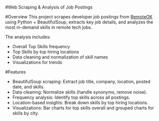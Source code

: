 #Web Scraping & Analysis of Job Postings

#Overview
This project scrapes developer job postings from [RemoteOK](https://remoteok.com) using Python + BeautifulSoup, extracts key job details, and analyzes the most in-demand skills in remote tech jobs.

The analysis includes:
- Overall Top Skills frequency
- Top Skills by top hiring locations
- Data cleaning and normalization of skill names
- Visualizations for trends

#Features
- BeautifulSoup scraping: Extract job title, company, location, posted date, and skills.
- Data cleaning: Normalize skills (handle synonyms, remove noise).
- Frequency analysis: Identify top skills across all postings.
- Location-based insights: Break down skills by top hiring locations.
- Visualizations: Bar charts for top skills overall and grouped charts for skills by city.
